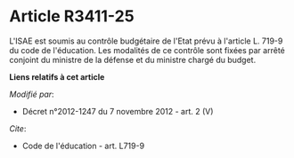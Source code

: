 # Article R3411-25

L'ISAE est soumis au contrôle budgétaire de l'Etat prévu à l'article L. 719-9 du code de l'éducation. Les modalités de ce
contrôle sont fixées par arrêté conjoint du ministre de la défense et du ministre chargé du budget.

**Liens relatifs à cet article**

_Modifié par_:

  - Décret n°2012-1247 du 7 novembre 2012 - art. 2 (V)

_Cite_:

  - Code de l'éducation - art. L719-9
